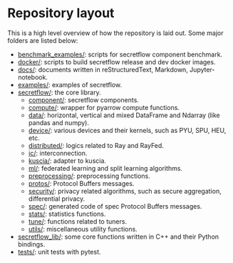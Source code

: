 # Repository layout

This is a high level overview of how the repository is laid out. Some major folders are listed below:

* [benchmark_examples/](benchmark_examples/): scripts for secretflow component benchmark.
* [docker/](docker/): scripts to build secretflow release and dev docker images.
* [docs/](docs/): documents written in reStructuredText, Markdown, Jupyter-notebook.
* [examples/](examples/): examples of secretflow.
* [secretflow/](secretflow/): the core library.
    * [component/](secretflow/component/): secretflow components.
    * [compute/](secretflow/compute/): wrapper for pyarrow compute functions.
    * [data/](secretflow/data/): horizontal, vertical and mixed DataFrame and Ndarray (like pandas and numpy).
    * [device/](secretflow/device/): various devices and their kernels, such as PYU, SPU, HEU, etc.
    * [distributed/](secretflow/distributed/): logics related to Ray and RayFed.
    * [ic/](secretflow/ic/): interconnection.
    * [kuscia/](secretflow/kuscia/): adapter to kuscia.
    * [ml/](secretflow/ml/): federated learning and split learning algorithms.
    * [preprocessing/](secretflow/preprocessing/): preprocessing functions.
    * [protos/](secretflow/protos/): Protocol Buffers messages.
    * [security/](secretflow/security/): privacy related algorithms, such as secure aggregation, differential privacy.
    * [spec/](secretflow/spec/): generated code of spec Protocol Buffers messages.
    * [stats/](secretflow/stats/): statistics functions.
    * [tune/](secretflow/tune/): functions related to tuners.
    * [utils/](secretflow/utils/): miscellaneous utility functions.
* [secretflow_lib/](secretflow_lib/): some core functions written in C++ and their Python bindings.
* [tests/](tests/): unit tests with pytest.
